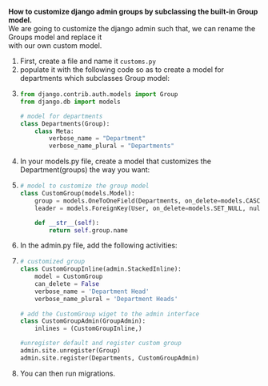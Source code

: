 **How to customize django admin groups by subclassing the built-in Group model.**  
We are going to customize the django admin such that, we can rename the Groups model and replace it  
with our own custom model.  
1. First, create a file and name it `customs.py`
2. populate it with the following code so as to create a model for departments which subclasses Group model:
3. ```python
   from django.contrib.auth.models import Group
   from django.db import models

   # model for departments
   class Departments(Group):
       class Meta:
           verbose_name = "Department"
           verbose_name_plural = "Departments"
   ```
4. In your models.py file, create a model that customizes the Department(groups) the way you want:
5. ```python
   # model to customize the group model
   class CustomGroup(models.Model):
       group = models.OneToOneField(Departments, on_delete=models.CASCADE, primary_key=True)
       leader = models.ForeignKey(User, on_delete=models.SET_NULL, null=True, related_name='department_leader')

       def __str__(self):
           return self.group.name
   ```
6. In the admin.py file, add the following activities:
7. ```python
   # customized group
   class CustomGroupInline(admin.StackedInline):
       model = CustomGroup
       can_delete = False
       verbose_name = 'Department Head'
       verbose_name_plural = 'Department Heads'
    
   # add the CustomGroup wiget to the admin interface
   class CustomGroupAdmin(GroupAdmin):
       inlines = (CustomGroupInline,)

   #unregister default and register custom group
   admin.site.unregister(Group)
   admin.site.register(Departments, CustomGroupAdmin)
   ```
8. You can then run migrations.
